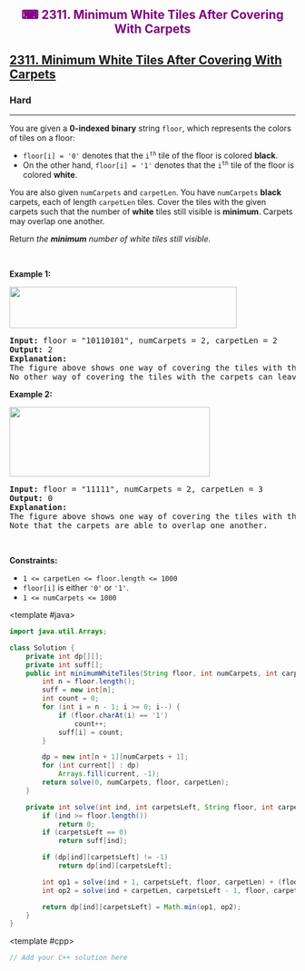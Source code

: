 <div align = "center">
<h style = "margin-bottom: 0px; margin-top: 0px; color : purple;" align = "center" class = "header">

## ⌨ 2311. Minimum White Tiles After Covering With Carpets

</h>
</div>

<h2><a href="https://leetcode.com/problems/minimum-white-tiles-after-covering-with-carpets" target = "_blank">2311. Minimum White Tiles After Covering With Carpets</a></h2><h3>Hard</h3><hr><p>You are given a <strong>0-indexed binary</strong> string <code>floor</code>, which represents the colors of tiles on a floor:</p>

<ul>
	<li><code>floor[i] = &#39;0&#39;</code> denotes that the <code>i<sup>th</sup></code> tile of the floor is colored <strong>black</strong>.</li>
	<li>On the other hand, <code>floor[i] = &#39;1&#39;</code> denotes that the <code>i<sup>th</sup></code> tile of the floor is colored <strong>white</strong>.</li>
</ul>

<p>You are also given <code>numCarpets</code> and <code>carpetLen</code>. You have <code>numCarpets</code> <strong>black</strong> carpets, each of length <code>carpetLen</code> tiles. Cover the tiles with the given carpets such that the number of <strong>white</strong> tiles still visible is <strong>minimum</strong>. Carpets may overlap one another.</p>

<p>Return <em>the <strong>minimum</strong> number of white tiles still visible.</em></p>

<p>&nbsp;</p>
<p><strong class="example">Example 1:</strong></p>
<img alt="" src="https://assets.leetcode.com/uploads/2022/02/10/ex1-1.png" style="width: 400px; height: 73px;" />
<pre>
<strong>Input:</strong> floor = &quot;10110101&quot;, numCarpets = 2, carpetLen = 2
<strong>Output:</strong> 2
<strong>Explanation:</strong> 
The figure above shows one way of covering the tiles with the carpets such that only 2 white tiles are visible.
No other way of covering the tiles with the carpets can leave less than 2 white tiles visible.
</pre>

<p><strong class="example">Example 2:</strong></p>
<img alt="" src="https://assets.leetcode.com/uploads/2022/02/10/ex2.png" style="width: 353px; height: 123px;" />
<pre>
<strong>Input:</strong> floor = &quot;11111&quot;, numCarpets = 2, carpetLen = 3
<strong>Output:</strong> 0
<strong>Explanation:</strong> 
The figure above shows one way of covering the tiles with the carpets such that no white tiles are visible.
Note that the carpets are able to overlap one another.
</pre>

<p>&nbsp;</p>
<p><strong>Constraints:</strong></p>

<ul>
	<li><code>1 &lt;= carpetLen &lt;= floor.length &lt;= 1000</code></li>
	<li><code>floor[i]</code> is either <code>&#39;0&#39;</code> or <code>&#39;1&#39;</code>.</li>
	<li><code>1 &lt;= numCarpets &lt;= 1000</code></li>
</ul>

<CodeTabs :languages="[ { name: 'C++', slot: 'cpp' }, { name: 'Java', slot: 'java' } ]">

<template #java>

```java
import java.util.Arrays;

class Solution {
    private int dp[][];
    private int suff[];
    public int minimumWhiteTiles(String floor, int numCarpets, int carpetLen) {
        int n = floor.length();
        suff = new int[n];
        int count = 0;
        for (int i = n - 1; i >= 0; i--) {
            if (floor.charAt(i) == '1')
                count++;
            suff[i] = count;
        }

        dp = new int[n + 1][numCarpets + 1];
        for (int current[] : dp)
            Arrays.fill(current, -1);
        return solve(0, numCarpets, floor, carpetLen);
    }

    private int solve(int ind, int carpetsLeft, String floor, int carpetLen) {
        if (ind >= floor.length())
            return 0;
        if (carpetsLeft == 0)
            return suff[ind];

        if (dp[ind][carpetsLeft] != -1)
            return dp[ind][carpetsLeft];

        int op1 = solve(ind + 1, carpetsLeft, floor, carpetLen) + (floor.charAt(ind) == '1' ? 1 : 0);
        int op2 = solve(ind + carpetLen, carpetsLeft - 1, floor, carpetLen);

        return dp[ind][carpetsLeft] = Math.min(op1, op2);
    }
}
```

</template>

<template #cpp>

```cpp
// Add your C++ solution here
```

</template>

</CodeTabs>
